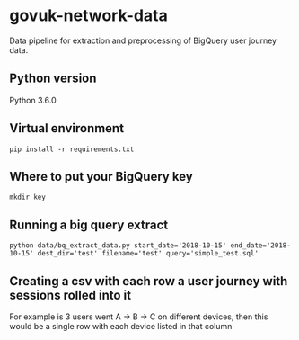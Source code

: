 # govuk-network-data
Data pipeline for extraction and preprocessing of BigQuery user journey data.

## Python version
Python 3.6.0

## Virtual environment

```pip install -r requirements.txt```

## Where to put your BigQuery key

```mkdir key```

## Running a big query extract

```python data/bq_extract_data.py start_date='2018-10-15' end_date='2018-10-15' dest_dir='test' filename='test' query='simple_test.sql'```

## Creating a csv with each row a user journey with sessions rolled into it

For example is 3 users went A -> B -> C on different devices, then this would be a single row with each device listed in that column

